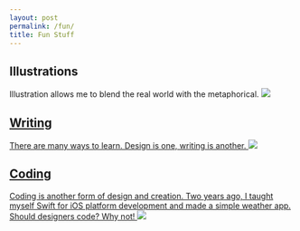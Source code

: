 ```yaml
---
layout: post
permalink: /fun/
title: Fun Stuff
---
```



## Illustrations
Illustration allows me to blend the real world with the metaphorical.
<a href="https://www.instagram.com/menghan.jpg/" target="_blank"><image src="/imgs/passion/illustration.jpg">

## Writing
There are many ways to learn. Design is one, writing is another.
<a href="https://medium.com/@melodiezhang" target="_blank"><image src="/imgs/passion/writing.jpg">

## Coding
Coding is another form of design and creation. Two years ago, I taught myself Swift for iOS platform development and made a simple weather app. Should designers code? Why not!
<a href="https://github.com/MelodieZhang/Swift-weather" target="_blank"><image src="/imgs/passion/weather.jpg">
